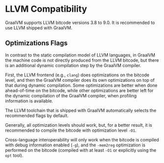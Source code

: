 # LLVM Compatibility

GraalVM supports LLVM bitcode versions 3.8 to 9.0. It is recommended to use LLVM
shipped with GraalVM.

## Optimizations Flags

In contrast to the static compilation model of LLVM languages, in GraalVM the
machine code is not directly produced from the LLVM bitcode, but there is an
additional dynamic compilation step by the GraalVM compiler.

First, the LLVM frontend (e.g., `clang`) does optimizations on
the bitcode level, and then the GraalVM compiler does its own optimizations on top of that
during dynamic compilation. Some optimizations are better when done
ahead-of-time on the bitcode, while other optimizations are better left for the
dynamic compilation of the GraalVM compiler, when profiling information is available.

The LLVM toolchain that is shipped with GraalVM automatically selects the
recommended flags by default.

Generally, all optimization levels should work, but, for a better result, it is
recommended to compile the bitcode with optimization level `-O1`.

Cross-language interoperability will only work when the bitcode is compiled
with debug information enabled (`-g`), and the `-mem2reg` optimization is
performed on the bitcode (compiled with at least `-O1` or explicitly using the
`opt` tool).
